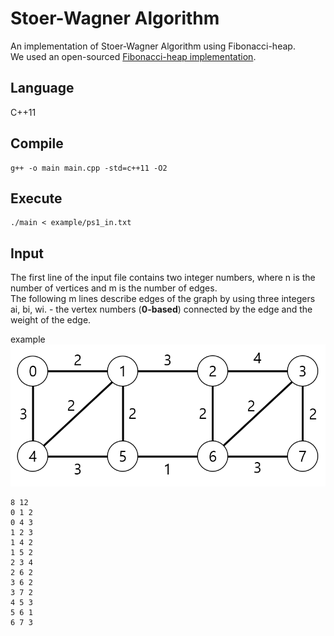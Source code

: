 # Stoer-Wagner Algorithm
An implementation of Stoer-Wagner Algorithm using Fibonacci-heap.  
We used an open-sourced [Fibonacci-heap implementation](https://github.com/robinmessage/fibonacci/blob/master/fibonacci.hpp).

## Language
C++11

## Compile
```
g++ -o main main.cpp -std=c++11 -O2
```

## Execute
```
./main < example/ps1_in.txt
```

## Input
The first line of the input file contains two integer numbers, where n is the number of vertices and m is the number of edges.  
The following m lines describe edges of the graph by using three integers ai, bi, wi. - the vertex numbers (<b>0-based</b>) connected by the edge and the weight of the edge.  

example
![ex1](https://raw.githubusercontent.com/cseteram/ct2018f/master/project/image/ex1.png)
```
8 12
0 1 2
0 4 3
1 2 3
1 4 2
1 5 2
2 3 4
2 6 2
3 6 2
3 7 2
4 5 3
5 6 1
6 7 3
```
